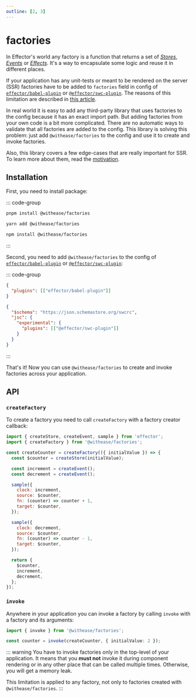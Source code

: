 ```yaml
---
outline: [2, 3]
---
```


# factories

In Effector's world any factory is a function that returns a set of [_Stores_](https://effector.dev/docs/api/effector/store), [_Events_](https://effector.dev/en/api/effector/event/) or [_Effects_](https://effector.dev/docs/api/effector/effect). It's a way to encapsulate some logic and reuse it in different places.

If your application has any unit-tests or meant to be rendered on the server (SSR) factories have to be added to `factories` field in config of [`effector/babel-plugin`](https://effector.dev/docs/api/effector/babel-plugin/) or [`@effector/swc-plugin`](https://github.com/effector/swc-plugin). The reasons of this limitation are described in [this article](https://farfetched.pages.dev/recipes/sids.html).

In real world it is easy to add any third-party library that uses factories to the config because it has an exact import path. But adding factories from your own code is a bit more complicated. There are no automatic ways to validate that all factories are added to the config. This library is solving this problem: just add `@withease/factories` to the config and use it to create and invoke factories.

Also, this library covers a few edge-cases that are really important for SSR. To learn more about them, read the [motivation](./motivation).

## Installation

First, you need to install package:

::: code-group

```sh [pnpm]
pnpm install @withease/factories
```

```sh [yarn]
yarn add @withease/factories
```

```sh [npm]
npm install @withease/factories
```

:::

Second, you need to add `@withease/factories` to the config of [`effector/babel-plugin`](https://effector.dev/docs/api/effector/babel-plugin/) or [`@effector/swc-plugin`](https://github.com/effector/swc-plugin):

::: code-group

```json [effector/babel-plugin]
{
  "plugins": [["effector/babel-plugin"]]
}
```

```json [@effector/swc-plugin]
{
  "$schema": "https://json.schemastore.org/swcrc",
  "jsc": {
    "experimental": {
      "plugins": [["@effector/swc-plugin"]]
    }
  }
}
```

:::

That's it! Now you can use `@withease/factories` to create and invoke factories across your application.

## API

### `createFactory`

To create a factory you need to call `createFactory` with a factory creator callback:

```js
import { createStore, createEvent, sample } from 'effector';
import { createFactory } from '@withease/factories';

const createCounter = createFactory(({ initialValue }) => {
  const $counter = createStore(initialValue);

  const increment = createEvent();
  const decrement = createEvent();

  sample({
    clock: increment,
    source: $counter,
    fn: (counter) => counter + 1,
    target: $counter,
  });

  sample({
    clock: decrement,
    source: $counter,
    fn: (counter) => counter - 1,
    target: $counter,
  });

  return {
    $counter,
    increment,
    decrement,
  };
});
```

### `invoke`

Anywhere in your application you can invoke a factory by calling `invoke` with a factory and its arguments:

```ts
import { invoke } from '@withease/factories';

const counter = invoke(createCounter, { initialValue: 2 });
```

::: warning
You have to invoke factories only in the top-level of your application. It means that you **must not** invoke it during component rendering or in any other place that can be called multiple times. Otherwise, you will get a memory leak.

This limitation is applied to any factory, not only to factories created with `@withease/factories`.
:::
